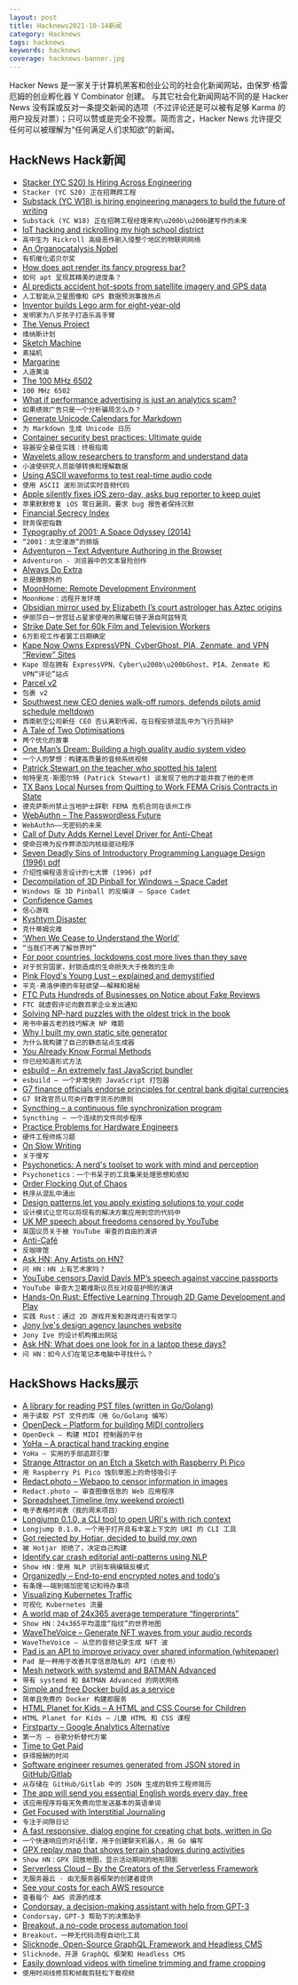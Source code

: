 ```yaml
---
layout: post
title: Hacknews2021-10-14新闻
category: Hacknews
tags: hacknews
keywords: hacknews
coverage: hacknews-banner.jpg
---
```


Hacker News 是一家关于计算机黑客和创业公司的社会化新闻网站，由保罗·格雷厄姆的创业孵化器 Y Combinator 创建。
与其它社会化新闻网站不同的是 Hacker News 没有踩或反对一条提交新闻的选项（不过评论还是可以被有足够 Karma 的用户投反对票）；只可以赞或是完全不投票。简而言之，Hacker News 允许提交任何可以被理解为“任何满足人们求知欲”的新闻。

## HackNews Hack新闻


- [Stacker (YC S20) Is Hiring Across Engineering](https://www.stackerhq.com/careers#job-listing)
- `Stacker (YC S20) 正在招聘跨工程`
- [Substack (YC W18) is hiring engineering managers to build the future of writing](https://jobs.lever.co/substackinc/ae724ae2-7882-4ac6-ab70-699327f8f2e7)
- `Substack (YC W18) 正在招聘工程经理来构\u200b\u200b建写作的未来`
- [IoT hacking and rickrolling my high school district](https://whitehoodhacker.net/posts/2021-10-04-the-big-rick)
- `高中生为 Rickroll 高级恶作剧入侵整个地区的物联网网络`
- [An Organocatalysis Nobel](https://www.science.org/content/blog-post/organocatalysis-nobel)
- `有机催化诺贝尔奖`
- [How does apt render its fancy progress bar?](https://mdk.fr/blog/how-apt-does-its-fancy-progress-bar.html)
- `如何 apt 呈现其精美的进度条？`
- [AI predicts accident hot-spots from satellite imagery and GPS data](https://www.unite.ai/ai-predicts-accident-hot-spots-from-satellite-imagery-and-gps-data/)
- `人工智能从卫星图像和 GPS 数据预测事故热点`
- [Inventor builds Lego arm for eight-year-old](https://www.guinnessworldrecords.com/news/2021/9/inventor-hand-solo-builds-lego-arm-for-eight-year-old-674574)
- `发明家为八岁孩子打造乐高手臂`
- [The Venus Project](https://www.thevenusproject.com/)
- `维纳斯计划`
- [Sketch Machine](https://sketchmachine.net/)
- `素描机`
- [Margarine](https://wordways.us/margarine/)
- `人造黄油`
- [The 100 MHz 6502](http://www.e-basteln.de/computing/65f02/65f02/)
- `100 MHz 6502`
- [What if performance advertising is just an analytics scam?](https://sparktoro.com/blog/what-if-performance-advertising-is-just-an-analytics-scam/)
- `如果绩效广告只是一个分析骗局怎么办？`
- [Generate Unicode Calendars for Markdown](https://qwerty.dev/calendar-generator/)
- `为 Markdown 生成 Unicode 日历`
- [Container security best practices: Ultimate guide](https://sysdig.com/blog/container-security-best-practices/)
- `容器安全最佳实践：终极指南`
- [Wavelets allow researchers to transform and understand data](https://www.quantamagazine.org/how-wavelets-allow-researchers-to-transform-and-understand-data-20211013/)
- `小波使研究人员能够转换和理解数据`
- [Using ASCII waveforms to test real-time audio code](https://goq2q.net/blog/tech/using-ascii-waveforms-to-test-real-time-audio-code)
- `使用 ASCII 波形测试实时音频代码`
- [Apple silently fixes iOS zero-day, asks bug reporter to keep quiet](https://www.bleepingcomputer.com/news/apple/apple-silently-fixes-ios-zero-day-asks-bug-reporter-to-keep-quiet/)
- `苹果默默修复 iOS 零日漏洞，要求 bug 报告者保持沉默`
- [Financial Secrecy Index](https://fsi.taxjustice.net/en/)
- `财务保密指数`
- [Typography of 2001: A Space Odyssey (2014)](https://typesetinthefuture.com/2014/01/31/2001-a-space-odyssey/)
- `“2001：太空漫游”的排版`
- [Adventuron – Text Adventure Authoring in the Browser](https://adventuron.io/)
- `Adventuron - 浏览器中的文本冒险创作`
- [Always Do Extra](http://www.bennorthrop.com/Essays/2021/always-do-extra.php)
- `总是做额外的`
- [MoonHome: Remote Development Environment](https://moonhome.io/)
- `MoonHome：远程开发环境`
- [Obsidian mirror used by Elizabeth I’s court astrologer has Aztec origins](https://www.smithsonianmag.com/smart-news/magic-mirror-used-by-queen-elizabeth-is-court-astrologer-has-aztec-origins-180978830/)
- `伊丽莎白一世宫廷占星家使用的黑曜石镜子源自阿兹特克`
- [Strike Date Set for 60k Film and Television Workers](https://iatse.net/strike-date-set-for-60000-film-and-television-workers/)
- `6万影视工作者罢工日期确定`
- [Kape Now Owns ExpressVPN, CyberGhost, PIA, Zenmate, and VPN “Review” Sites](https://restoreprivacy.com/kape-technologies-owns-expressvpn-cyberghost-pia-zenmate-vpn-review-sites/)
- `Kape 现在拥有 ExpressVPN、Cyber\u200b\u200bGhost、PIA、Zenmate 和 VPN“评论”站点`
- [Parcel v2](https://parceljs.org/blog/v2/)
- `包裹 v2`
- [Southwest new CEO denies walk-off rumors, defends pilots amid schedule meltdown](https://thepointsguy.com/news/southwest-airlines-new-ceo-pilots-cancellations/)
- `西南航空公司新任 CEO 否认离职传闻，在日程安排混乱中为飞行员辩护`
- [A Tale of Two Optimisations](https://articles.foletta.org/post/a-tale-of-two-optimisations/)
- `两个优化的故事`
- [One Man’s Dream: Building a high quality audio system video](https://www.youtube.com/watch?v=4b2IOOhJmxw)
- `一个人的梦想：构建高质量的音频系统视频`
- [Patrick Stewart on the teacher who spotted his talent](https://www.theguardian.com/lifeandstyle/2021/oct/13/a-moment-that-changed-me-patrick-stewart-on-the-teacher-who-spotted-his-talent-and-saved-him)
- `帕特里克·斯图尔特 (Patrick Stewart) 谈发现了他的才能并救了他的老师`
- [TX Bans Local Nurses from Quitting to Work FEMA Crisis Contracts in State](https://nurse.org/articles/texas-bans-nurses-from-in-state-crisis-contracts/)
- `德克萨斯州禁止当地护士辞职 FEMA 危机合同在该州工作`
- [WebAuthn – The Passwordless Future](https://webauthn.io/)
- `WebAuthn——无密码的未来`
- [Call of Duty Adds Kernel Level Driver for Anti-Cheat](https://www.callofduty.com/blog/2021/10/ricochet-anti-cheat-initiative-for-call-of-duty)
- `使命召唤为反作弊添加内核级驱动程序`
- [Seven Deadly Sins of Introductory Programming Language Design (1996) pdf](https://users.monash.edu/~damian/papers/PDF/SevenDeadlySins.pdf)
- `介绍性编程语言设计的七大罪 (1996) pdf`
- [Decompilation of 3D Pinball for Windows – Space Cadet](https://github.com/k4zmu2a/SpaceCadetPinball)
- `Windows 版 3D Pinball 的反编译 – Space Cadet`
- [Confidence Games](https://justindomke.wordpress.com/2021/10/11/confidence-games-1-2/)
- `信心游戏`
- [Kyshtym Disaster](https://en.wikipedia.org/wiki/Kyshtym_disaster)
- `克什蒂姆灾难`
- [‘When We Cease to Understand the World’](https://www.nytimes.com/2021/09/24/books/review/benjamin-labatut-cease-understand-world.html)
- `“当我们不再了解世界时”`
- [For poor countries, lockdowns cost more lives than they save](https://www.prospectmagazine.co.uk/world/for-poor-countries-lockdowns-cost-more-lives-than-they-save)
- `对于贫穷国家，封锁造成的生命损失大于挽救的生命`
- [Pink Floyd's Young Lust – explained and demystified](https://telephoneworld.org/landline-telephone-history/pink-floyds-young-lust-explained-and-demystified/)
- `平克·弗洛伊德的年轻欲望——解释和揭秘`
- [FTC Puts Hundreds of Businesses on Notice about Fake Reviews](https://www.ftc.gov/news-events/press-releases/2021/10/ftc-puts-hundreds-businesses-notice-about-fake-reviews-other)
- `FTC 就虚假评论向数百家企业发出通知`
- [Solving NP-hard puzzles with the oldest trick in the book](https://davidkoloski.me/blog/intelligent-brute-forcing/)
- `用书中最古老的技巧解决 NP 难题`
- [Why I built my own static site generator](https://yakkomajuri.github.io/blog/teeny)
- `为什么我构建了自己的静态站点生成器`
- [You Already Know Formal Methods](https://galois.com/blog/2021/10/you-already-know-formal-methods/)
- `你已经知道形式方法`
- [esbuild – An extremely fast JavaScript bundler](https://esbuild.github.io/)
- `esbuild – 一个非常快的 JavaScript 打包器`
- [G7 finance officials endorse principles for central bank digital currencies](https://www.reuters.com/business/g7-finance-officials-endorse-principles-central-bank-digital-currencies-2021-10-14/)
- `G7 财政官员认可央行数字货币的原则`
- [Syncthing – a continuous file synchronization program](https://syncthing.net/)
- `Syncthing – 一个连续的文件同步程序`
- [Practice Problems for Hardware Engineers](https://arxiv.org/abs/2110.06526)
- `硬件工程师练习题`
- [On Slow Writing](https://lithub.com/a-revolution-in-creativity-on-slow-writing/)
- `关于慢写`
- [Psychonetics: A nerd's toolset to work with mind and perception](http://deconcentration-of-attention.com/psychonetics.html)
- `Psychonetics：一个书呆子的工具集来处理思想和感知`
- [Order Flocking Out of Chaos](https://nautil.us/issue/107/the-edge/order-flocking-out-of-chaos)
- `秩序从混乱中涌出`
- [Design patterns let you apply existing solutions to your code](https://stackoverflow.blog/2021/10/13/why-solve-a-problem-twice-design-patterns-let-you-apply-existing-solutions-to-your-code/)
- `设计模式让您可以将现有的解决方案应用到您的代码中`
- [UK MP speech about freedoms censored by YouTube](https://twitter.com/BigBrotherWatch/status/1448544035799552004)
- `英国议员关于被 YouTube 审查的自由的演讲`
- [Anti-Café](https://en.wikipedia.org/wiki/Anti-caf%C3%A9)
- `反咖啡馆`
- [Ask HN: Any Artists on HN?](item?id=28846126)
- `问 HN：HN 上有艺术家吗？`
- [YouTube censors David Davis MP’s speech against vaccine passports](https://bigbrotherwatch.org.uk/2021/10/youtube-censors-david-davis-mps-speech-against-vaccine-passports/)
- `YouTube 审查大卫戴维斯议员反对疫苗护照的演讲`
- [Hands-On Rust: Effective Learning Through 2D Game Development and Play](https://pragprog.com/titles/hwrust/hands-on-rust/)
- `实践 Rust：通过 2D 游戏开发和游戏进行有效学习`
- [Jony Ive's design agency launches website](https://www.lovefrom.com/)
- `Jony Ive 的设计机构推出网站`
- [Ask HN: What does one look for in a laptop these days?](item?id=28861949)
- `问 HN：如今人们在笔记本电脑中寻找什么？`


## HackShows Hacks展示

- [ A library for reading PST files (written in Go/Golang)](https://github.com/mooijtech/go-pst)
- `用于读取 PST 文件的库（用 Go/Golang 编写）`
- [ OpenDeck – Platform for building MIDI controllers](https://github.com/shanteacontrols/OpenDeck)
- `OpenDeck – 构建 MIDI 控制器的平台`
- [ YoHa – A practical hand tracking engine](https://handtracking.io)
- `YoHa – 实用的手部追踪引擎`
- [ Strange Attractor on an Etch a Sketch with Raspberry Pi Pico](https://www.youtube.com/watch?v=_2FIVBfSSDg)
- `用 Raspberry Pi Pico 蚀刻草图上的奇怪吸引子`
- [ Redact.photo – Webapp to censor information in images](https://redact.photo)
- `Redact.photo – 审查图像信息的 Web 应用程序`
- [ Spreadsheet Timeline (my weekend project)](https://spreadsheettimeline.com/)
- `电子表格时间表（我的周末项目）`
- [ Longjump 0.1.0, a CLI tool to open URI's with rich context](https://github.com/alexcwatt/longjump)
- `Longjump 0.1.0，一个用于打开具有丰富上下文的 URI 的 CLI 工具`
- [ Got rejected by Hotjar, decided to build my own](https://squeaky.ai/)
- `被 Hotjar 拒绝了，决定自己构建`
- [ Identify car crash editorial anti-patterns using NLP](https://visionzeroreporting.com/)
- `Show HN：使用 NLP 识别车祸编辑反模式`
- [ Organizedly – End-to-end encrypted notes and todo's](https://www.organized.ly/)
- `有条理——端到端加密笔记和待办事项`
- [ Visualizing Kubernetes Traffic](https://kentiklabs.com/blog/visualize-k8s-traffic/)
- `可视化 Kubernetes 流量`
- [ A world map of 24x365 average temperature “fingerprints”](https://weatherspark.com/map)
- `Show HN：24x365平均温度“指纹”的世界地图`
- [ WaveTheVoice – Generate NFT waves from your audio records](https://wavethevoice.art/)
- `WaveTheVoice – 从您的音频记录生成 NFT 波`
- [ Pad is an API to improve privacy over shared information (whitepaper)](https://www.pad.tech/pad-whitepaper/)
- `Pad 是一种用于改善共享信息隐私的 API（白皮书）`
- [ Mesh network with systemd and BATMAN Advanced](https://git.disroot.org/pranav/naxalnet)
- `带有 systemd 和 BATMAN Advanced 的网状网络`
- [ Simple and free Docker build as a service](https://www.svennex.com)
- `简单且免费的 Docker 构建即服务`
- [ HTML Planet for Kids – A HTML and CSS Course for Children](item?id=28842702)
- `HTML Planet for Kids – 儿童 HTML 和 CSS 课程`
- [ Firstparty – Google Analytics Alternative](https://firstpartyhq.com/)
- `第一方 – 谷歌分析替代方案`
- [ Time to Get Paid](https://ttgpapp.com)
- `获得报酬的时间`
- [ Software engineer resumes generated from JSON stored in GitHub/Gitlab](https://www.jsonme.com/)
- `从存储在 GitHub/Gitlab 中的 JSON 生成的软件工程师简历`
- [ The app will send you essential English words every day, free](https://www.ipushyouenglish.com/)
- `该应用程序将每天免费向您发送基本的英语单词`
- [ Get Focused with Interstitial Journaling](https://jesperbylund.com/2021/10/13/get-focused-with-interstitial-journaling/)
- `专注于间隙日记`
- [ A fast responsive, dialog engine for creating chat bots, written in Go](https://github.com/kevwan/chatbot)
- `一个快速响应的对话引擎，用于创建聊天机器人，用 Go 编写`
- [ GPX replay map that shows terrain shadows during activities](https://shademap.app/gpxreplay/)
- `Show HN：GPX 回放地图，显示活动期间的地形阴影`
- [ Serverless Cloud – By the Creators of the Serverless Framework](https://www.serverless.com//cloud)
- `无服务器云 - 由无服务器框架的创建者提供`
- [ See your costs for each AWS resource](https://www.vantage.sh/features/advanced-analytics)
- `查看每个 AWS 资源的成本`
- [ Condorsay, a decision-making assistant with help from GPT-3](https://condorsay.com)
- `Condorsay，GPT-3 帮助下的决策助手`
- [ Breakout, a no-code process automation tool](https://getbreakout.com/)
- `Breakout，一种无代码流程自动化工具`
- [ Slicknode, Open-Source GraphQL Framework and Headless CMS](https://github.com/slicknode/slicknode)
- `Slicknode、开源 GraphQL 框架和 Headless CMS`
- [ Easily download videos with timeline trimming and frame cropping](https://videodownloadtool.io)
- `使用时间线修剪和帧裁剪轻松下载视频`

